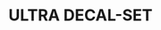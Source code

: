 ---
layout: product
title: "ULTRA DECAL-SET"
price: "650" 
desc: "Sredstvo za omekšavanje dekala"
img_path: "/assets/img/A.MIG-2029.webp"
brand: "AMMO"
available: true
special_offer: false
new: true
soon: false
cat: "070000"
subcat: "070100"
subsubcat: "070105"
sifra: "A.MIG-2029"
popular: false
---